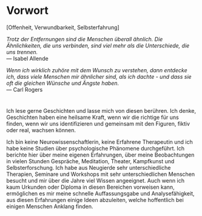 # Vorwort

[Offenheit, Verwundbarkeit, Selbsterfahrung]

*Trotz der Entfernungen sind die Menschen überall ähnlich. Die Ähnlichkeiten, die uns verbinden, sind viel mehr als die Unterschiede, die uns trennen.*  
— Isabel Allende

*Wenn ich wirklich zuhöre mit dem Wunsch zu verstehen, dann entdecke ich, dass viele Menschen mir ähnlicher sind, als ich dachte - und dass sie oft die gleichen Wünsche und Ängste haben.*  
— Carl Rogers

#

Ich lese gerne Geschichten und lasse mich von diesen berühren. Ich denke, Geschichten haben eine heilsame Kraft, wenn wir die richtige für uns finden, wenn wir uns identifizieren und gemeinsam mit den Figuren, fiktiv oder real, wachsen können.

Ich bin keine Neurowissenschaftlerin, keine Erfahrene Therapeutin und ich habe keine Studien über psychologische Phänomene durchgeführt. Ich berichte hier über meine eigenen Erfahrungen, über meine Beobachtungen in vielen Stunden Gespräche, Meditation, Theater, Kampfkunst und Selbsterforschung. Ich habe aus Neugierde sehr unterschiedliche Therapien, Seminare und Workshops mit sehr unterschiedlichen Menschen besucht und mir über die Jahre viel Wissen angeeignet. Auch wenn ich kaum Urkunden oder Diploma in diesen Bereichen vorweisen kann, ermöglichen es mir meine schnelle Auffassungsgabe und Analysefähigkeit, aus diesen Erfahrungen einige Ideen abzuleiten, welche hoffentlich bei einigen Menschen Anklang finden.
